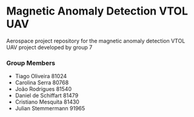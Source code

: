 # Magnetic Anomaly Detection VTOL UAV
Aerospace project repository for the magnetic anomaly detection VTOL UAV project developed by group 7

### Group Members
* Tiago Oliveira 81024
* Carolina Serra 80768
* João Rodrigues 81540
* Daniel de Schiffart 81479
* Cristiano Mesquita 81430
* Julian Stemmermann 91965
